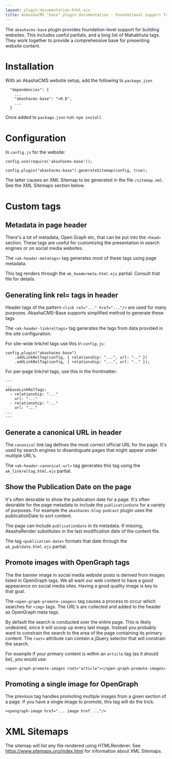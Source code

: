 ```yaml
---
layout: plugin-documentation.html.ejs
title: AskashaCMS "base" plugin documentation - Foundational support for website construction
---
```


The `akashacms-base` plugin provides foundation-level support for building websites.  This includes useful partials, and a long list of Mahabhuta tags.  They work together to provide a comprehensive base for presenting website content.  

# Installation

With an AkashaCMS website setup, add the following to `package.json`

```
  "dependencies": {
    ...
    "akashacms-base": ">0.6",
    ...
  }
```

Once added to `package.json` run: `npm install`

# Configuration

In `config.js` for the website:

```
config.use(require('akashacms-base'));

config.plugin("akashacms-base").generateSitemap(config, true);
```

The latter causes an XML Sitemap to be generated in the file `/sitemap.xml`. See the XML Sitemaps section below.

# Custom tags

## Metadata in page header

There's a lot of metadata, Open Graph etc, that can be put into the `<head>` section.  These tags are useful for customizing the presentation in search engines or on social media websites.

The `<ak-header-metatags>` tag generates most of these tags using page metadata.

This tag renders through the `ak_headermeta.html.ejs` partial.  Consult that file for details.

## Generating link rel= tags in header

Header tags of the pattern `<link rel="..." href="..."/>` are used for many purposes.  AkashaCMS-Base supports simplified method to generate these tags

The `<ak-header-linkreltags>` tag generates the tags from data provided in the site configuration.

For site-wide link/rel tags use this in `config.js`:

```
config.plugin("akashacms-base")
    .addLinkRelTag(config, { relationship: "...", url: ".." })
    .addLinkRelTag(config, { relationship: "...", url: ".." });
```

For per-page link/rel tags, use this in the frontmatter:

```
---
...
akbaseLinkRelTags:
  - relationship: "..."
    url: "..."
  - relationship: "..."
    url: "..."
...
---
```

## Generate a canonical URL in header

The `canonical` link tag defines the most correct official URL for the page.  It's used by search engines to disambiguate pages that might appear under multiple URL's.

The `<ak-header-canonical-url>` tag generates this tag using the `ak_linkreltag.html.ejs` partial.  

## Show the Publication Date on the page

It's often desirable to show the publication date for a page.  It's often desirable for the page metadata to include the `publicationDate` for a variety of purposes.  For example the `akashacms-blog-podcast` plugin uses the publicationDate to sort content.

The page can include `publicationDate` in its metadata.  If missing, AkashaRender substitutes in the last modification date of the content file.

The tag `<publication-date>` formats that date through the `ak_publdate.html.ejs` partial.

## Promote images with OpenGraph tags

The the banner image in social media website posts is derived from images listed in OpenGraph tags.  We all want our web content to have a good appearance on social media sites.  Having a good quality image is key to that goal.

The `<open-graph-promote-images>` tag causes a process to occur which searches for `<img>` tags.  The URL's are collected and added to the header as OpenGraph meta tags.

By default the search is conducted over the entire page.  This is likely undesired, since it will scoop up every last image.  Instead you probably want to constrain the search to the area of the page containing its primary content.  The `root=` attribute can contain a jQuery selector that will constrain the search.

For example if your primary content is within an `article` tag (as it should be), you would use:

```
<open-graph-promote-images root="article"></open-graph-promote-images>
```

## Promoting a single image for OpenGraph

The previous tag handles promoting multiple images from a given section of a page.  If you have a single image to promote, this tag will do the trick.

```
<opengraph-image href="... image href ..."/>
```

# XML Sitemaps

The sitemap will list any file rendered using HTMLRenderer.  See https://www.sitemaps.org/index.html for information about XML Sitemaps.
